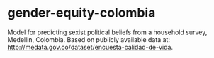 # gender-equity-colombia
Model for predicting sexist political beliefs from a household survey, Medellin, Colombia. Based on publicly available data at: http://medata.gov.co/dataset/encuesta-calidad-de-vida. 
